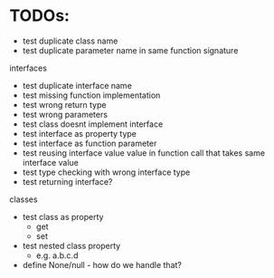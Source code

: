 # TODOs:
- test duplicate class name
- test duplicate parameter name in same function signature


interfaces
- test duplicate interface name
- test missing function implementation
- test wrong return type
- test wrong parameters
- test class doesnt implement interface
- test interface as property type
- test interface as function parameter
- test reusing interface value value in function call that takes same interface value
- test type checking with wrong interface type
- test returning interface?

classes
- test class as property
    - get
    - set
- test nested class property
    - e.g. a.b.c.d
- define None/null - how do we handle that?